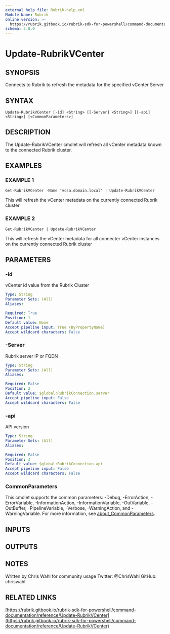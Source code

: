 ```yaml
---
external help file: Rubrik-help.xml
Module Name: Rubrik
online version: >-
  https://rubrik.gitbook.io/rubrik-sdk-for-powershell/command-documentation/reference/Update-RubrikVCenter
schema: 2.0.0
---
```


# Update-RubrikVCenter

## SYNOPSIS

Connects to Rubrik to refresh the metadata for the specified vCenter Server

## SYNTAX

```text
Update-RubrikVCenter [-id] <String> [[-Server] <String>] [[-api] <String>] [<CommonParameters>]
```

## DESCRIPTION

The Update-RubrikVCenter cmdlet will refresh all vCenter metadata known to the connected Rubrik cluster.

## EXAMPLES

### EXAMPLE 1

```text
Get-RubrikVCenter -Name 'vcsa.domain.local' | Update-RubrikVCenter
```

This will refresh the vCenter metadata on the currently connected Rubrik cluster

### EXAMPLE 2

```text
Get-RubrikVCenter | Update-RubrikVCenter
```

This will refresh the vCenter metadata for all connecter vCenter instances on the currently connected Rubrik cluster

## PARAMETERS

### -id

vCenter id value from the Rubrik Cluster

```yaml
Type: String
Parameter Sets: (All)
Aliases:

Required: True
Position: 1
Default value: None
Accept pipeline input: True (ByPropertyName)
Accept wildcard characters: False
```

### -Server

Rubrik server IP or FQDN

```yaml
Type: String
Parameter Sets: (All)
Aliases:

Required: False
Position: 2
Default value: $global:RubrikConnection.server
Accept pipeline input: False
Accept wildcard characters: False
```

### -api

API version

```yaml
Type: String
Parameter Sets: (All)
Aliases:

Required: False
Position: 3
Default value: $global:RubrikConnection.api
Accept pipeline input: False
Accept wildcard characters: False
```

### CommonParameters

This cmdlet supports the common parameters: -Debug, -ErrorAction, -ErrorVariable, -InformationAction, -InformationVariable, -OutVariable, -OutBuffer, -PipelineVariable, -Verbose, -WarningAction, and -WarningVariable. For more information, see [about\_CommonParameters](http://go.microsoft.com/fwlink/?LinkID=113216).

## INPUTS

## OUTPUTS

## NOTES

Written by Chris Wahl for community usage Twitter: @ChrisWahl GitHub: chriswahl

## RELATED LINKS

[https://rubrik.gitbook.io/rubrik-sdk-for-powershell/command-documentation/reference/Update-RubrikVCenter](https://rubrik.gitbook.io/rubrik-sdk-for-powershell/command-documentation/reference/Update-RubrikVCenter)

